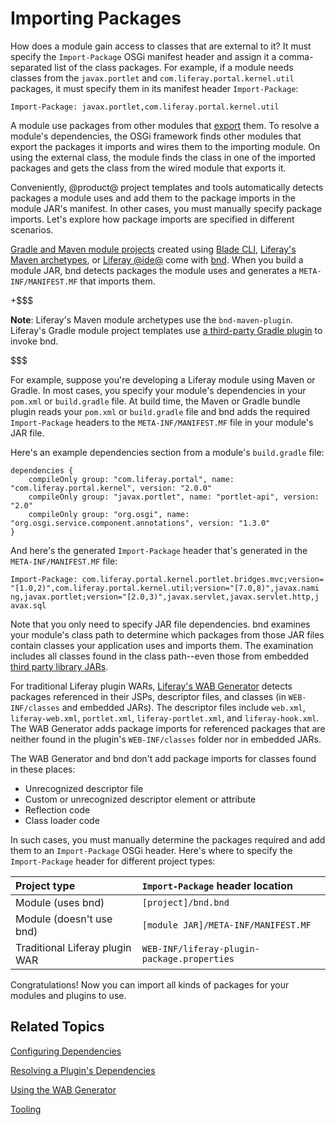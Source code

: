 # Importing Packages [](id=importing-packages)

How does a module gain access to classes that are external to it? It must specify the `Import-Package` OSGi manifest header and assign it a comma-separated list of the class packages. For example, if a module needs classes from the `javax.portlet` and `com.liferay.portal.kernel.util` packages, it must specify them in its manifest header `Import-Package`:

    Import-Package: javax.portlet,com.liferay.portal.kernel.util

A module use packages from other modules that
[export](/develop/reference/-/knowledge_base/7-0/exporting-packages)
them. To resolve a module's dependencies, the OSGi framework finds other modules
that export the packages it imports and wires them to the importing module.  On
using the external class, the module finds the class in one of the imported
packages and gets the class from the wired module that exports it.  

Conveniently, @product@ project templates and tools automatically detects
packages a module uses and add them to the package imports in the module  JAR's
manifest. In other cases, you must manually specify package imports. Let's
explore how package imports are specified in different scenarios.

[Gradle and Maven module projects](/develop/reference/-/knowledge_base/7-0/project-templates)
created using
[Blade CLI](/develop/tutorials/-/knowledge_base/7-0/blade-cli),
[Liferay's Maven archetypes](/develop/tutorials/-/knowledge_base/7-0/maven),
or
[Liferay @ide@](/develop/tutorials/-/knowledge_base/7-0/liferay-ide)
come with
[bnd](http://bnd.bndtools.org/).
When you build a module JAR, bnd detects packages the module uses and
generates a `META-INF/MANIFEST.MF` that imports them. 

+$$$

**Note**: Liferay's Maven module archetypes use the `bnd-maven-plugin`.
Liferay's Gradle module project templates use
[a third-party Gradle plugin](https://github.com/TomDmitriev/gradle-bundle-plugin)
to invoke bnd. 

$$$

For example, suppose you're developing a Liferay module using Maven or Gradle.
In most cases, you specify your module's dependencies in your `pom.xml` or
`build.gradle` file. At build time, the Maven or Gradle bundle plugin reads your
`pom.xml` or `build.gradle` file and bnd adds the required `Import-Package`
headers to the `META-INF/MANIFEST.MF` file in your module's JAR file.

Here's an example dependencies section from a module's `build.gradle` file:

    dependencies {
        compileOnly group: "com.liferay.portal", name: "com.liferay.portal.kernel", version: "2.0.0"
        compileOnly group: "javax.portlet", name: "portlet-api", version: "2.0"
        compileOnly group: "org.osgi", name: "org.osgi.service.component.annotations", version: "1.3.0"
    }

And here's the generated `Import-Package` header that's generated in
the `META-INF/MANIFEST.MF` file:

    Import-Package: com.liferay.portal.kernel.portlet.bridges.mvc;version=
    "[1.0,2)",com.liferay.portal.kernel.util;version="[7.0,8)",javax.nami
    ng,javax.portlet;version="[2.0,3)",javax.servlet,javax.servlet.http,j
    avax.sql

Note that you only need to specify JAR file dependencies. bnd examines your
module's class path to determine which packages from those JAR files contain
classes your application uses and imports them. The examination includes all
classes found in the class path--even those from embedded
[third party library JARs](/develop/tutorials/-/knowledge_base/7-0/adding-third-party-libraries-to-a-module). 

For traditional Liferay plugin WARs,
[Liferay's WAB Generator](/develop/tutorials/-/knowledge_base/7-0/using-the-wab-generator)
detects packages referenced in their JSPs, descriptor files, and classes (in
`WEB-INF/classes` and embedded JARs). The descriptor files include `web.xml`,
`liferay-web.xml`, `portlet.xml`, `liferay-portlet.xml`, and `liferay-hook.xml`.
The WAB Generator adds package imports for referenced packages that are neither
found in the plugin's `WEB-INF/classes` folder nor in embedded JARs. 

The WAB Generator and bnd don't add package imports for classes found in these
places:

-   Unrecognized descriptor file
-   Custom or unrecognized descriptor element or attribute
-   Reflection code
-   Class loader code

In such cases, you must manually determine the packages required and add them to
an `Import-Package` OSGi header. Here's where to specify the `Import-Package`
header for different project types:

 Project type | `Import-Package` header location |
:----------- | :------------------------------- |
 Module (uses bnd)     | `[project]/bnd.bnd` |
 Module (doesn't use bnd) | `[module JAR]/META-INF/MANIFEST.MF` |
 Traditional Liferay plugin WAR | `WEB-INF/liferay-plugin-package.properties` |
 
Congratulations! Now you can import all kinds of packages for your modules and
plugins to use.

## Related Topics [](id=related-topics)

[Configuring Dependencies](/develop/tutorials/-/knowledge_base/7-0/configuring-dependencies)

[Resolving a Plugin's Dependencies](/develop/tutorials/-/knowledge_base/7-0/resolving-a-plugins-dependencies)

[Using the WAB Generator](/develop/tutorials/-/knowledge_base/7-0/using-the-wab-generator)

[Tooling](/develop/tutorials/-/knowledge_base/7-0/tooling)
